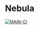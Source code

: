 # Nebula

[![MAIN-CI](https://github.com/kociap/nebula/actions/workflows/main_ci.yaml/badge.svg?branch=main)](https://github.com/kociap/nebula/actions/workflows/main_ci.yaml)
